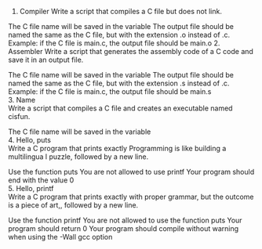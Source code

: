 1. Compiler
Write a script that compiles a C file but does not link.

The C file name will be saved in the variable 
The output file should be named the same as the C file, but with the extension .o instead of .c.
Example: if the C file is main.c, the output file should be main.o
2. Assembler
Write a script that generates the assembly code of a C code and save it in an output file.

The C file name will be saved in the variable 
The output file should be named the same as the C file, but with the extension .s instead of .c.
Example: if the C file is main.c, the output file should be main.s
<br>3. Name <br> Write a script that compiles a C file and creates an executable named cisfun.

The C file name will be saved in the variable  
4. Hello, puts<br>Write a C program that prints exactly Programming is like building a multilingua
l puzzle, followed by a new line.

Use the function puts
You are not allowed to use printf
Your program should end with the value 0 <br>
5. Hello, printf <br> Write a C program that prints exactly with proper grammar, but the outcome is a piece of art,, followed by a new line.

Use the function printf
You are not allowed to use the function puts
Your program should return 0
Your program should compile without warning when using the -Wall gcc option <br>
